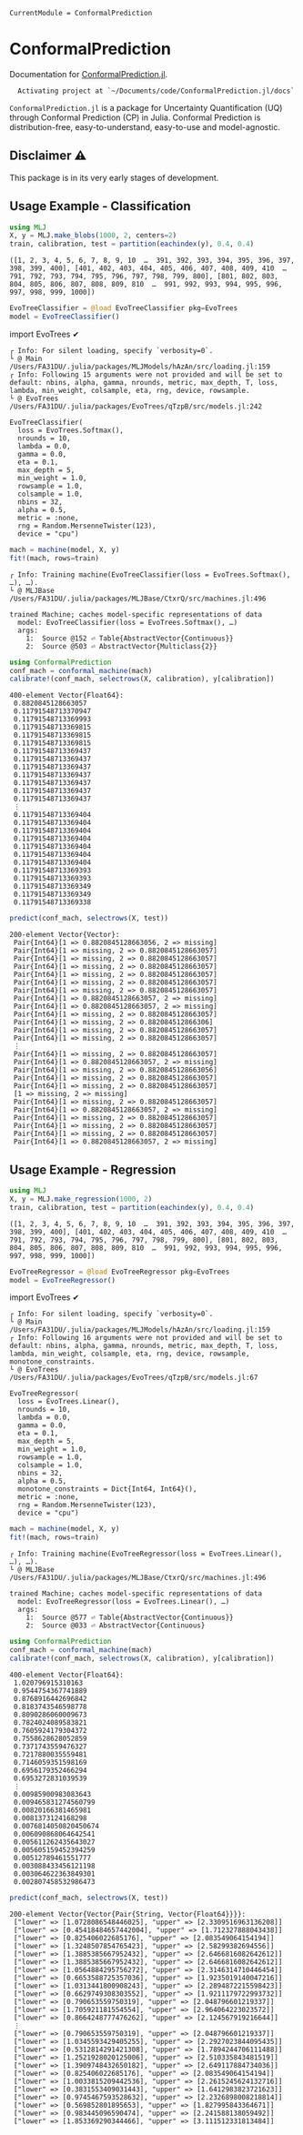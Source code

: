 
``` @meta
CurrentModule = ConformalPrediction
```

# ConformalPrediction

Documentation for [ConformalPrediction.jl](https://github.com/pat-alt/ConformalPrediction.jl).

      Activating project at `~/Documents/code/ConformalPrediction.jl/docs`

`ConformalPrediction.jl` is a package for Uncertainty Quantification (UQ) through Conformal Prediction (CP) in Julia. Conformal Prediction is distribution-free, easy-to-understand, easy-to-use and model-agnostic.

## Disclaimer ⚠️

This package is in its very early stages of development.

## Usage Example - Classification

``` julia
using MLJ
X, y = MLJ.make_blobs(1000, 2, centers=2)
train, calibration, test = partition(eachindex(y), 0.4, 0.4)
```

    ([1, 2, 3, 4, 5, 6, 7, 8, 9, 10  …  391, 392, 393, 394, 395, 396, 397, 398, 399, 400], [401, 402, 403, 404, 405, 406, 407, 408, 409, 410  …  791, 792, 793, 794, 795, 796, 797, 798, 799, 800], [801, 802, 803, 804, 805, 806, 807, 808, 809, 810  …  991, 992, 993, 994, 995, 996, 997, 998, 999, 1000])

``` julia
EvoTreeClassifier = @load EvoTreeClassifier pkg=EvoTrees
model = EvoTreeClassifier() 
```

import EvoTrees ✔

    ┌ Info: For silent loading, specify `verbosity=0`. 
    └ @ Main /Users/FA31DU/.julia/packages/MLJModels/hAzAn/src/loading.jl:159
    ┌ Info: Following 15 arguments were not provided and will be set to default: nbins, alpha, gamma, nrounds, metric, max_depth, T, loss, lambda, min_weight, colsample, eta, rng, device, rowsample.
    └ @ EvoTrees /Users/FA31DU/.julia/packages/EvoTrees/qTzpB/src/models.jl:242

    EvoTreeClassifier(
      loss = EvoTrees.Softmax(), 
      nrounds = 10, 
      lambda = 0.0, 
      gamma = 0.0, 
      eta = 0.1, 
      max_depth = 5, 
      min_weight = 1.0, 
      rowsample = 1.0, 
      colsample = 1.0, 
      nbins = 32, 
      alpha = 0.5, 
      metric = :none, 
      rng = Random.MersenneTwister(123), 
      device = "cpu")

``` julia
mach = machine(model, X, y)
fit!(mach, rows=train)
```

    ┌ Info: Training machine(EvoTreeClassifier(loss = EvoTrees.Softmax(), …), …).
    └ @ MLJBase /Users/FA31DU/.julia/packages/MLJBase/CtxrQ/src/machines.jl:496

    trained Machine; caches model-specific representations of data
      model: EvoTreeClassifier(loss = EvoTrees.Softmax(), …)
      args: 
        1:  Source @152 ⏎ Table{AbstractVector{Continuous}}
        2:  Source @503 ⏎ AbstractVector{Multiclass{2}}

``` julia
using ConformalPrediction
conf_mach = conformal_machine(mach)
calibrate!(conf_mach, selectrows(X, calibration), y[calibration])
```

    400-element Vector{Float64}:
     0.8820845128663057
     0.11791548713370947
     0.11791548713369993
     0.11791548713369815
     0.11791548713369815
     0.11791548713369815
     0.11791548713369437
     0.11791548713369437
     0.11791548713369437
     0.11791548713369437
     0.11791548713369437
     0.11791548713369437
     0.11791548713369437
     ⋮
     0.11791548713369404
     0.11791548713369404
     0.11791548713369404
     0.11791548713369404
     0.11791548713369404
     0.11791548713369404
     0.11791548713369404
     0.11791548713369393
     0.11791548713369393
     0.11791548713369349
     0.11791548713369349
     0.11791548713369338

``` julia
predict(conf_mach, selectrows(X, test))
```

    200-element Vector{Vector}:
     Pair{Int64}[1 => 0.8820845128663056, 2 => missing]
     Pair{Int64}[1 => missing, 2 => 0.8820845128663057]
     Pair{Int64}[1 => missing, 2 => 0.8820845128663057]
     Pair{Int64}[1 => missing, 2 => 0.8820845128663057]
     Pair{Int64}[1 => missing, 2 => 0.8820845128663057]
     Pair{Int64}[1 => missing, 2 => 0.8820845128663057]
     Pair{Int64}[1 => missing, 2 => 0.8820845128663057]
     Pair{Int64}[1 => 0.8820845128663057, 2 => missing]
     Pair{Int64}[1 => 0.8820845128663057, 2 => missing]
     Pair{Int64}[1 => missing, 2 => 0.8820845128663057]
     Pair{Int64}[1 => missing, 2 => 0.882084512866306]
     Pair{Int64}[1 => missing, 2 => 0.8820845128663057]
     Pair{Int64}[1 => missing, 2 => 0.8820845128663057]
     ⋮
     Pair{Int64}[1 => missing, 2 => 0.8820845128663057]
     Pair{Int64}[1 => 0.8820845128663057, 2 => missing]
     Pair{Int64}[1 => missing, 2 => 0.8820845128663056]
     Pair{Int64}[1 => missing, 2 => 0.8820845128663057]
     Pair{Int64}[1 => missing, 2 => 0.8820845128663057]
     [1 => missing, 2 => missing]
     Pair{Int64}[1 => missing, 2 => 0.8820845128663057]
     Pair{Int64}[1 => 0.8820845128663057, 2 => missing]
     Pair{Int64}[1 => missing, 2 => 0.8820845128663057]
     Pair{Int64}[1 => missing, 2 => 0.8820845128663057]
     Pair{Int64}[1 => missing, 2 => 0.8820845128663057]
     Pair{Int64}[1 => 0.8820845128663057, 2 => missing]

## Usage Example - Regression

``` julia
using MLJ
X, y = MLJ.make_regression(1000, 2)
train, calibration, test = partition(eachindex(y), 0.4, 0.4)
```

    ([1, 2, 3, 4, 5, 6, 7, 8, 9, 10  …  391, 392, 393, 394, 395, 396, 397, 398, 399, 400], [401, 402, 403, 404, 405, 406, 407, 408, 409, 410  …  791, 792, 793, 794, 795, 796, 797, 798, 799, 800], [801, 802, 803, 804, 805, 806, 807, 808, 809, 810  …  991, 992, 993, 994, 995, 996, 997, 998, 999, 1000])

``` julia
EvoTreeRegressor = @load EvoTreeRegressor pkg=EvoTrees
model = EvoTreeRegressor() 
```

import EvoTrees ✔

    ┌ Info: For silent loading, specify `verbosity=0`. 
    └ @ Main /Users/FA31DU/.julia/packages/MLJModels/hAzAn/src/loading.jl:159
    ┌ Info: Following 16 arguments were not provided and will be set to default: nbins, alpha, gamma, nrounds, metric, max_depth, T, loss, lambda, min_weight, colsample, eta, rng, device, rowsample, monotone_constraints.
    └ @ EvoTrees /Users/FA31DU/.julia/packages/EvoTrees/qTzpB/src/models.jl:67

    EvoTreeRegressor(
      loss = EvoTrees.Linear(), 
      nrounds = 10, 
      lambda = 0.0, 
      gamma = 0.0, 
      eta = 0.1, 
      max_depth = 5, 
      min_weight = 1.0, 
      rowsample = 1.0, 
      colsample = 1.0, 
      nbins = 32, 
      alpha = 0.5, 
      monotone_constraints = Dict{Int64, Int64}(), 
      metric = :none, 
      rng = Random.MersenneTwister(123), 
      device = "cpu")

``` julia
mach = machine(model, X, y)
fit!(mach, rows=train)
```

    ┌ Info: Training machine(EvoTreeRegressor(loss = EvoTrees.Linear(), …), …).
    └ @ MLJBase /Users/FA31DU/.julia/packages/MLJBase/CtxrQ/src/machines.jl:496

    trained Machine; caches model-specific representations of data
      model: EvoTreeRegressor(loss = EvoTrees.Linear(), …)
      args: 
        1:  Source @577 ⏎ Table{AbstractVector{Continuous}}
        2:  Source @033 ⏎ AbstractVector{Continuous}

``` julia
using ConformalPrediction
conf_mach = conformal_machine(mach)
calibrate!(conf_mach, selectrows(X, calibration), y[calibration])
```

    400-element Vector{Float64}:
     1.020796915310163
     0.9544754367741889
     0.8768916442696842
     0.8183743546598778
     0.8090286060009673
     0.7824024089583821
     0.7605924179304372
     0.7558628628052859
     0.7371743559476327
     0.7217880035559481
     0.7146059351598169
     0.6956179352466294
     0.6953272831039539
     ⋮
     0.00985900983083643
     0.009465831274560799
     0.00820166381465981
     0.0081373124168298
     0.0076814050820450674
     0.006090868064642541
     0.005611262435643027
     0.005605159452394259
     0.00512789461551777
     0.003088433456121198
     0.003064622363849301
     0.002807458532986473

``` julia
predict(conf_mach, selectrows(X, test))
```

    200-element Vector{Vector{Pair{String, Vector{Float64}}}}:
     ["lower" => [1.0728086548446025], "upper" => [2.3309516963136208]]
     ["lower" => [0.45418484657442004], "upper" => [1.712327888043438]]
     ["lower" => [0.825406022685176], "upper" => [2.083549064154194]]
     ["lower" => [1.3248507854765423], "upper" => [2.58299382694556]]
     ["lower" => [1.3885385667952432], "upper" => [2.6466816082642612]]
     ["lower" => [1.3885385667952432], "upper" => [2.6466816082642612]]
     ["lower" => [1.0564884295756272], "upper" => [2.3146314710446454]]
     ["lower" => [0.6653588725357036], "upper" => [1.9235019140047216]]
     ["lower" => [1.0313441800908243], "upper" => [2.2894872215598423]]
     ["lower" => [0.6629749308303552], "upper" => [1.9211179722993732]]
     ["lower" => [0.790653559750319], "upper" => [2.048796601219337]]
     ["lower" => [1.705921181554554], "upper" => [2.964064223023572]]
     ["lower" => [0.8664248777476262], "upper" => [2.124567919216644]]
     ⋮
     ["lower" => [0.790653559750319], "upper" => [2.048796601219337]]
     ["lower" => [1.0345593429405255], "upper" => [2.2927023844095435]]
     ["lower" => [0.5312814291421308], "upper" => [1.7894244706111488]]
     ["lower" => [1.2521928020125006], "upper" => [2.510335843481519]]
     ["lower" => [1.3909748432650182], "upper" => [2.649117884734036]]
     ["lower" => [0.825406022685176], "upper" => [2.083549064154194]]
     ["lower" => [1.0033815209442536], "upper" => [2.2615245624132716]]
     ["lower" => [0.3831553409031443], "upper" => [1.6412983823721623]]
     ["lower" => [0.9745467593528632], "upper" => [2.2326898008218814]]
     ["lower" => [0.569852801895653], "upper" => [1.827995843364671]]
     ["lower" => [0.983445096590474], "upper" => [2.241588138059492]]
     ["lower" => [1.853369290344466], "upper" => [3.111512331813484]]

